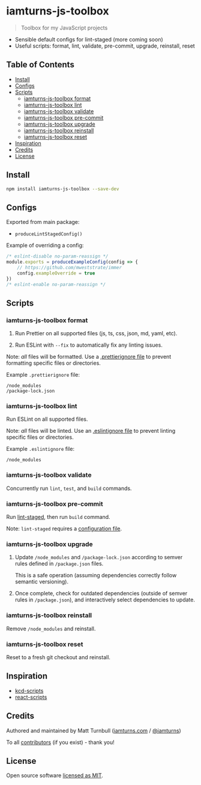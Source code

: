 # iamturns-js-toolbox

> Toolbox for my JavaScript projects

- Sensible default configs for lint-staged (more coming soon)
- Useful scripts: format, lint, validate, pre-commit, upgrade, reinstall, reset

## Table of Contents

<!-- START doctoc generated TOC please keep comment here to allow auto update -->
<!-- DON'T EDIT THIS SECTION, INSTEAD RE-RUN doctoc TO UPDATE -->

- [Install](#install)
- [Configs](#configs)
- [Scripts](#scripts)
  - [iamturns-js-toolbox format](#iamturns-js-toolbox-format)
  - [iamturns-js-toolbox lint](#iamturns-js-toolbox-lint)
  - [iamturns-js-toolbox validate](#iamturns-js-toolbox-validate)
  - [iamturns-js-toolbox pre-commit](#iamturns-js-toolbox-pre-commit)
  - [iamturns-js-toolbox upgrade](#iamturns-js-toolbox-upgrade)
  - [iamturns-js-toolbox reinstall](#iamturns-js-toolbox-reinstall)
  - [iamturns-js-toolbox reset](#iamturns-js-toolbox-reset)
- [Inspiration](#inspiration)
- [Credits](#credits)
- [License](#license)

<!-- END doctoc generated TOC please keep comment here to allow auto update -->

## Install

```bash
npm install iamturns-js-toolbox --save-dev
```

## Configs

Exported from main package:

- `produceLintStagedConfig()`

Example of overriding a config:

```javascript
/* eslint-disable no-param-reassign */
module.exports = produceExampleConfig(config => {
	// https://github.com/mweststrate/immer
	config.exampleOverride = true
})
/* eslint-enable no-param-reassign */
```

## Scripts

### iamturns-js-toolbox format

1. Run Prettier on all supported files (js, ts, css, json, md, yaml, etc).

2. Run ESLint with `--fix` to automatically fix any linting issues.

Note: _all_ files will be formatted. Use a [.prettierignore file](https://prettier.io/docs/en/ignore.html) to prevent formatting specific files or directories.

Example `.prettierignore` file:

```text
/node_modules
/package-lock.json
```

### iamturns-js-toolbox lint

Run ESLint on all supported files.

Note: _all_ files will be linted. Use an [.eslintignore file](https://eslint.org/docs/user-guide/configuring#eslintignore) to prevent linting specific files or directories.

Example `.eslintignore` file:

```text
/node_modules
```

### iamturns-js-toolbox validate

Concurrently run `lint`, `test`, and `build` commands.

### iamturns-js-toolbox pre-commit

Run [lint-staged](https://github.com/okonet/lint-staged), then run `build` command.

Note: `lint-staged` requires a [configuration file](https://github.com/okonet/lint-staged#configuration).

### iamturns-js-toolbox upgrade

1. Update `/node_modules` and `/package-lock.json` according to semver rules defined in `/package.json` files.

   This is a safe operation (assuming dependencies correctly follow semantic versioning).

2. Once complete, check for outdated dependencies (outside of semver rules in `/package.json`), and interactively select dependencies to update.

### iamturns-js-toolbox reinstall

Remove `/node_modules` and reinstall.

### iamturns-js-toolbox reset

Reset to a fresh git checkout and reinstall.

## Inspiration

- [kcd-scripts](https://github.com/kentcdodds/kcd-scripts)
- [react-scripts](https://github.com/facebook/create-react-app/tree/next/packages/react-scripts)

## Credits

Authored and maintained by Matt Turnbull ([iamturns.com](https://iamturns.com) / [@iamturns](https://twitter.com/iamturns))

To all [contributors](https://github.com/iamturns/iamturns-js-toolbox/graphs/contributors) (if you exist) - thank you!

## License

Open source software [licensed as MIT](https://github.com/iamturns/iamturns-js-toolbox/blob/master/LICENSE).

